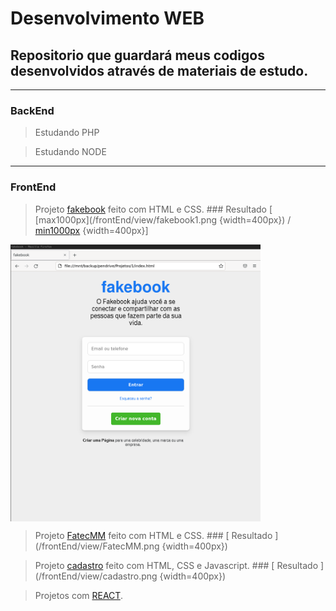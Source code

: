 # Desenvolvimento WEB

## Repositorio que guardará meus codigos desenvolvidos através de materiais de estudo.
------
### BackEnd 

> Estudando PHP

> Estudando NODE

------

### FrontEnd 

> Projeto [fakebook](/frontEnd/fakebook/) feito com HTML e CSS. ### Resultado [ [max1000px](/frontEnd/view/fakebook1.png {width=400px}) / [min1000px](/frontEnd/view/fakebook2.png) {width=400px}]

<img src="/frontEnd/view/fakebook1.png" width="400" align="center">

> Projeto [FatecMM](/frontEnd/fatecmm/) feito com HTML e CSS. ### [ Resultado ](/frontEnd/view/FatecMM.png {width=400px})

> Projeto [cadastro](/frontEnd/cadastro/) feito com HTML, CSS e Javascript. ### [ Resultado ](/frontEnd/view/cadastro.png {width=400px})

> Projetos com [REACT](/frontEnd/studing/testeReact/).
